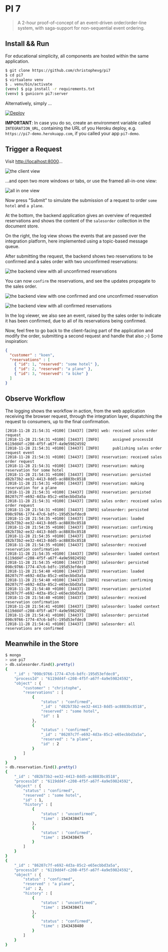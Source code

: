 # PI 7

> A 2-hour proof-of-concept of an event-driven order/order-line system, with saga-support for non-sequential event ordering.

## Install && Run

For educational simplicity, all components are hosted within the same application.

```bash
$ git clone https://github.com/christophevg/pi7
$ cd pi7
$ virtualenv venv
$ . venv/bin/activate
(venv) $ pip install -r requirements.txt
(venv) $ gunicorn pi7:server
```

Alternatively, simply ...

[![Deploy](https://www.herokucdn.com/deploy/button.svg)](https://heroku.com/deploy)

**IMPORTANT**: In case you do so, create an environment variable called `INTEGRATION_URL`, containing the URL of you Heroku deploy, e.g. `https://pi7-demo.herokuapp.com`, if you called your app `pi7-demo`.

## Trigger a Request

Visit [http://localhost:8000](http://localhost:8000)...

![the client view](media/home.png)

...and open two more windows or tabs, or use the framed all-in-one view:

![all in one view](media/step0.png)

Now press "Submit" to simulate the submission of a request to order `some hotel` and `a plane`.

At the bottom, the backend application gives an overview of requested reservations and shows the content of the `salesorder` collection in the document store. 

On the right, the log view shows the events that are passed over the integration platform, here implemented using a topic-based message queue.

After submitting the request, the backend shows two reservations to be confirmed and a sales order with two unconfirmed reservations:

![the backend view with all unconfirmed reservations](media/step1.png)

You can now `confirm` the reservations, and see the updates propagate to the sales order.

![the backend view with one confirmed and one unconfirmed reservation](media/step2.png)

![the backend view with all confirmed reservations](media/step3.png)

In the log viewer, we also see an event, raised by the sales order to indicate it has been confirmed, due to all of its reservations being confirmed.

Now, feel free to go back to the client-facing part of the application and modify the order, submitting a second request and handle that also ;-) Some inspiration:

```json
{
  "customer" : "koen",
  "reservations" : [
    { "id": 1, "reserved": "some hotel" },
    { "id": 2, "reserved": "a plane" },
    { "id": 3, "reserved": "a bike" }
  ] 
}
```

## Observe Workflow

The logging shows the workflow in action, from the web application receiving the browser request, through the integration layer, dispatching the request to consumers, up to the final confirmation.

```
[2018-11-28 21:54:31 +0100] [34437] [INFO] web: received sales order request
[2018-11-28 21:54:31 +0100] [34437] [INFO]      assigned processId 6119dd4f-c208-4f5f-a67f-4a9e59824592
[2018-11-28 21:54:31 +0100] [34437] [INFO]      publishing sales order request event
[2018-11-28 21:54:31 +0100] [34437] [INFO] reservation: received sales order request
[2018-11-28 21:54:31 +0100] [34437] [INFO] reservation: making reservation for some hotel
[2018-11-28 21:54:31 +0100] [34437] [INFO] reservation: persisted d82b73b2-ee32-4413-8dd5-ac8883bc8518
[2018-11-28 21:54:31 +0100] [34437] [INFO] reservation: making reservation for a plane
[2018-11-28 21:54:31 +0100] [34437] [INFO] reservation: persisted 86207c7f-e692-4d3a-85c2-e65ecbbd3a5a
[2018-11-28 21:54:31 +0100] [34437] [INFO] sales order: received sales order request
[2018-11-28 21:54:31 +0100] [34437] [INFO] salesorder: persisted 098c9766-1774-47c6-bdfc-195d53efdec0
[2018-11-28 21:54:35 +0100] [34437] [INFO] reservation: loaded d82b73b2-ee32-4413-8dd5-ac8883bc8518
[2018-11-28 21:54:35 +0100] [34437] [INFO] reservation: confirming d82b73b2-ee32-4413-8dd5-ac8883bc8518
[2018-11-28 21:54:35 +0100] [34437] [INFO] reservation: persisted d82b73b2-ee32-4413-8dd5-ac8883bc8518
[2018-11-28 21:54:35 +0100] [34437] [INFO] salesorder: received reservation confirmation
[2018-11-28 21:54:35 +0100] [34437] [INFO] salesorder: loaded context 6119dd4f-c208-4f5f-a67f-4a9e59824592
[2018-11-28 21:54:35 +0100] [34437] [INFO] salesorder: persisted 098c9766-1774-47c6-bdfc-195d53efdec0
[2018-11-28 21:54:40 +0100] [34437] [INFO] reservation: loaded 86207c7f-e692-4d3a-85c2-e65ecbbd3a5a
[2018-11-28 21:54:40 +0100] [34437] [INFO] reservation: confirming 86207c7f-e692-4d3a-85c2-e65ecbbd3a5a
[2018-11-28 21:54:40 +0100] [34437] [INFO] reservation: persisted 86207c7f-e692-4d3a-85c2-e65ecbbd3a5a
[2018-11-28 21:54:40 +0100] [34437] [INFO] salesorder: received reservation confirmation
[2018-11-28 21:54:41 +0100] [34437] [INFO] salesorder: loaded context 6119dd4f-c208-4f5f-a67f-4a9e59824592
[2018-11-28 21:54:41 +0100] [34437] [INFO] salesorder: persisted 098c9766-1774-47c6-bdfc-195d53efdec0
[2018-11-28 21:54:41 +0100] [34437] [INFO] salesorder: all reservations are confirmed
```

## Meanwhile in the Store

```bash
$ mongo
> use pi7
> db.salesorder.find().pretty()
{
	"_id" : "098c9766-1774-47c6-bdfc-195d53efdec0",
	"processId" : "6119dd4f-c208-4f5f-a67f-4a9e59824592",
	"object" : {
		"customer" : "christophe",
		"reservations" : [
			{
				"status" : "confirmed",
				"_id" : "d82b73b2-ee32-4413-8dd5-ac8883bc8518",
				"reserved" : "some hotel",
				"id" : 1
			},
			{
				"status" : "confirmed",
				"_id" : "86207c7f-e692-4d3a-85c2-e65ecbbd3a5a",
				"reserved" : "a plane",
				"id" : 2
			}
		]
	}
}
> db.reservation.find().pretty()
{
	"_id" : "d82b73b2-ee32-4413-8dd5-ac8883bc8518",
	"processId" : "6119dd4f-c208-4f5f-a67f-4a9e59824592",
	"object" : {
		"status" : "confirmed",
		"reserved" : "some hotel",
		"id" : 1,
		"history" : [
			{
				"status" : "unconfirmed",
				"time" : 1543438471
			},
			{
				"status" : "confirmed",
				"time" : 1543438475
			}
		]
	}
}
{
	"_id" : "86207c7f-e692-4d3a-85c2-e65ecbbd3a5a",
	"processId" : "6119dd4f-c208-4f5f-a67f-4a9e59824592",
	"object" : {
		"status" : "confirmed",
		"reserved" : "a plane",
		"id" : 2,
		"history" : [
			{
				"status" : "unconfirmed",
				"time" : 1543438471
			},
			{
				"status" : "confirmed",
				"time" : 1543438480
			}
		]
	}
}
```
